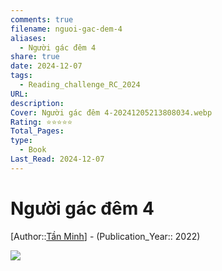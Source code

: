 ```yaml
---
comments: true
filename: nguoi-gac-dem-4
aliases:
  - Người gác đêm 4
share: true
date: 2024-12-07
tags:
  - Reading_challenge_RC_2024
URL: 
description: 
Cover: Người gác đêm 4-20241205213808034.webp
Rating: ⭐⭐⭐⭐⭐
Total_Pages: 
type:
  - Book
Last_Read: 2024-12-07
---
```

# Người gác đêm 4  
[Author::[Tần Minh](../../T%E1%BA%A7n%20Minh.md)] - (Publication_Year:: 2022)  
  
![](https://i.imgur.com/SAZHn0K.jpeg)  
